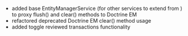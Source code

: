 - added base EntityManagerService (for other services to extend from ) to proxy flush() and clear() methods to Doctrine EM
- refactored deprecated Doctrine EM clear() method usage
- added toggle reviewed transactions functionality